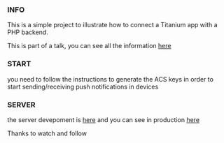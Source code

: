 ### INFO

This is a simple project to illustrate how to connect a
Titanium app with a PHP backend.

This is part of a talk, you can see all the information 
[here](http://www.jaitec.net/blog/introduction-to-titanium-and-how-to-connect-with-a-php-backend/)

### START

you need to follow the instructions to generate the ACS keys in order
to start sending/receiving push notifications in devices

### SERVER

the server devepoment is [here](https://github.com/jlaso/pingpongserver)
and you can see in production [here](http://pingpongserver.ahiroo.com)

Thanks to watch and follow
